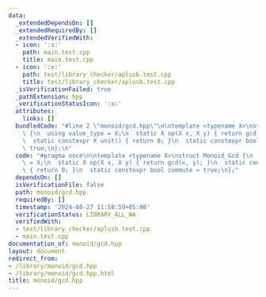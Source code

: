 ```yaml
---
data:
  _extendedDependsOn: []
  _extendedRequiredBy: []
  _extendedVerifiedWith:
  - icon: ':x:'
    path: main.test.cpp
    title: main.test.cpp
  - icon: ':x:'
    path: test/library_checker/aplusb.test.cpp
    title: test/library_checker/aplusb.test.cpp
  _isVerificationFailed: true
  _pathExtension: hpp
  _verificationStatusIcon: ':x:'
  attributes:
    links: []
  bundledCode: "#line 2 \"monoid/gcd.hpp\"\n\ntemplate <typename X>\nstruct Monoid_Gcd\
    \ {\n  using value_type = X;\n  static X op(X x, X y) { return gcd(x, y); }\n\
    \  static constexpr X unit() { return 0; }\n  static constexpr bool commute =\
    \ true;\n};\n"
  code: "#pragma once\n\ntemplate <typename X>\nstruct Monoid_Gcd {\n  using value_type\
    \ = X;\n  static X op(X x, X y) { return gcd(x, y); }\n  static constexpr X unit()\
    \ { return 0; }\n  static constexpr bool commute = true;\n};"
  dependsOn: []
  isVerificationFile: false
  path: monoid/gcd.hpp
  requiredBy: []
  timestamp: '2024-08-27 11:58:59+05:00'
  verificationStatus: LIBRARY_ALL_WA
  verifiedWith:
  - test/library_checker/aplusb.test.cpp
  - main.test.cpp
documentation_of: monoid/gcd.hpp
layout: document
redirect_from:
- /library/monoid/gcd.hpp
- /library/monoid/gcd.hpp.html
title: monoid/gcd.hpp
---
```

